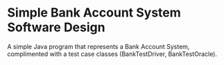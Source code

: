 # Simple Bank Account System Software Design
 A simple Java program that represents a Bank Account System, complimented with a test case classes (BankTestDriver, BankTestOracle). 
